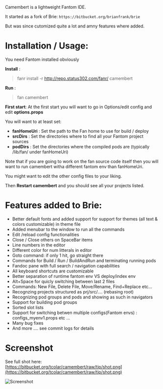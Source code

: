 Camembert is a lightweight Fantom IDE.

It started as a fork of Brie: `https://bitbucket.org/brianfrank/brie`

But was since cutomized quite a lot and amny features where added.

# Installation / Usage:
You need Fantom installed obviously

**Install** :
> fanr install -r http://repo.status302.com/fanr/ camembert

**Run** :
> fan camembert

**First start**: At the first start you will want to go in Options/edit config and edit **options.props**

You will want to at least set:

* **fanHomeUri** : Set the path to the Fan home to use for build / deploy
* **srcDirs**    : Set the directories where to find all your Fantom project sources
* **podDirs**    : Set the directories where the compiled pods are (typically /lib/fan/ under fanHomeUri)

Note that if you are going to work on the fan source code itself then you will want to run camembert witha different fantom env than fanHomeUri.

You might want to edit the other config files to your liking.

Then **Restart camembert** and you should see all your projects listed.

# Features added to Brie:
* Better default fonts and added support for support for themes (all text & colors customizable) in theme file
* Added menubar to the window to run all the commands
* Edit /reload config functionalities
* Close / Close others on SpaceBar items
* Line numbers in the editor
* Different color for num litterals in editor
* Goto command: if only 1 hit, go straight there
* Commands for Build / Run / BuildAndRun and terminating running pods
* Fandoc pane with full search / navigation capabilities
* All keyboard shortcuts are customizable
* Better separation of runtime fantom env VS deploy/index env
* Alt+Space for quicly switching between last 2 files
* Commands: New File, Delete File, Move/Rename, Find+Replace etc...
* Recognzing projects structured as prj/src/.... (rebasing root)
* Recognizing pod groups and pods and showing as such in navigators
* Support for building pod groups
* Sorted slot lists
* Support for switching betwen multiple configs(Fantom envs) : configs_myenv1.props etc ...
* Many bug fixes
* And more .... see commit logs for details

# Screenshot

See full shot here: [https://bitbucket.org/tcolar/camembert/raw/tip/shot.png](https://bitbucket.org/tcolar/camembert/raw/tip/shot.png)

![Screenshot](https://bitbucket.org/tcolar/camembert/raw/tip/shot.png)


